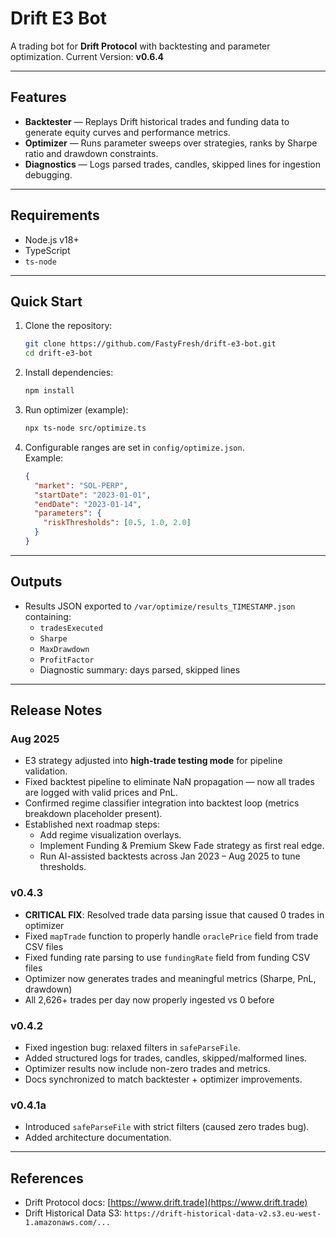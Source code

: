 # Drift E3 Bot

A trading bot for **Drift Protocol** with backtesting and parameter optimization.
Current Version: **v0.6.4**

---

## Features
- **Backtester** — Replays Drift historical trades and funding data to generate equity curves and performance metrics.
- **Optimizer** — Runs parameter sweeps over strategies, ranks by Sharpe ratio and drawdown constraints.
- **Diagnostics** — Logs parsed trades, candles, skipped lines for ingestion debugging.

---

## Requirements
- Node.js v18+
- TypeScript
- `ts-node`

---

## Quick Start
1. Clone the repository:
   ```bash
   git clone https://github.com/FastyFresh/drift-e3-bot.git
   cd drift-e3-bot
   ```

2. Install dependencies:
   ```bash
   npm install
   ```

3. Run optimizer (example):
   ```bash
   npx ts-node src/optimize.ts
   ```

4. Configurable ranges are set in `config/optimize.json`.  
   Example:
   ```json
   {
     "market": "SOL-PERP",
     "startDate": "2023-01-01",
     "endDate": "2023-01-14",
     "parameters": {
       "riskThresholds": [0.5, 1.0, 2.0]
     }
   }
   ```

---

## Outputs
- Results JSON exported to `/var/optimize/results_TIMESTAMP.json` containing:
  - `tradesExecuted`
  - `Sharpe`
  - `MaxDrawdown`
  - `ProfitFactor`
  - Diagnostic summary: days parsed, skipped lines

---

## Release Notes

### Aug 2025
- E3 strategy adjusted into **high-trade testing mode** for pipeline validation.
- Fixed backtest pipeline to eliminate NaN propagation — now all trades are logged with valid prices and PnL.
- Confirmed regime classifier integration into backtest loop (metrics breakdown placeholder present).
- Established next roadmap steps:
  - Add regime visualization overlays.
  - Implement Funding & Premium Skew Fade strategy as first real edge.
  - Run AI-assisted backtests across Jan 2023 – Aug 2025 to tune thresholds.

### v0.4.3
- **CRITICAL FIX**: Resolved trade data parsing issue that caused 0 trades in optimizer
- Fixed `mapTrade` function to properly handle `oraclePrice` field from trade CSV files
- Fixed funding rate parsing to use `fundingRate` field from funding CSV files
- Optimizer now generates trades and meaningful metrics (Sharpe, PnL, drawdown)
- All 2,626+ trades per day now properly ingested vs 0 before

### v0.4.2
- Fixed ingestion bug: relaxed filters in `safeParseFile`.
- Added structured logs for trades, candles, skipped/malformed lines.
- Optimizer results now include non-zero trades and metrics.
- Docs synchronized to match backtester + optimizer improvements.

### v0.4.1a
- Introduced `safeParseFile` with strict filters (caused zero trades bug).
- Added architecture documentation.

---

## References
- Drift Protocol docs: [https://www.drift.trade](https://www.drift.trade)
- Drift Historical Data S3: `https://drift-historical-data-v2.s3.eu-west-1.amazonaws.com/...`
